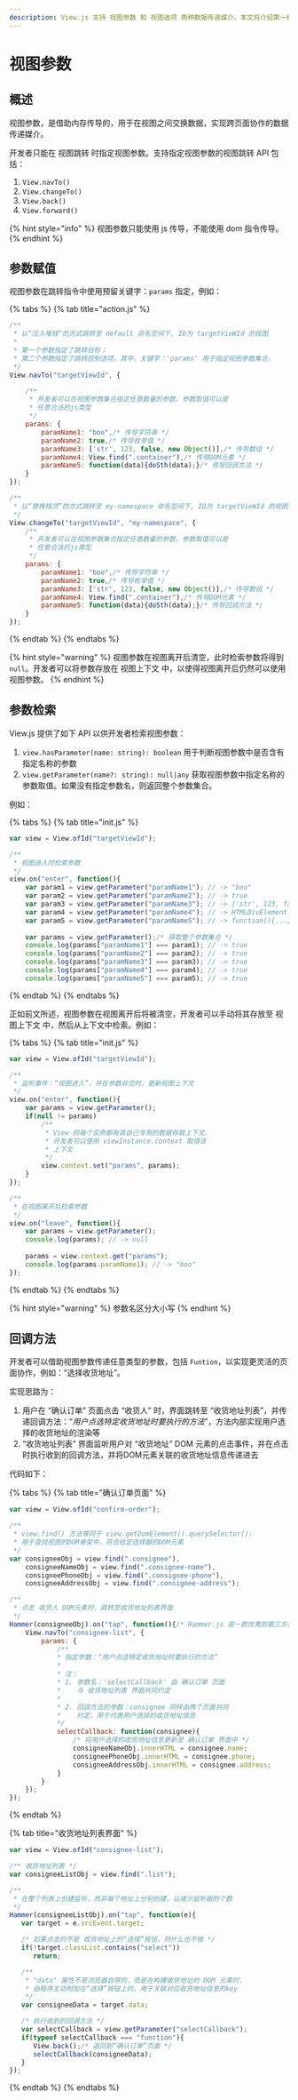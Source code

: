 ```yaml
---
description: View.js 支持 视图参数 和 视图选项 两种数据传递媒介。本文将介绍第一种传递媒介：视图参数。
---
```


# 视图参数

## 概述

视图参数，是借助内存传导的，用于在视图之间交换数据，实现跨页面协作的数据传递媒介。

开发者只能在 视图跳转 时指定视图参数。支持指定视图参数的视图跳转 API 包括：

1. `View.navTo()` 
2. `View.changeTo()`
3. `View.back()`
4. `View.forward()`

{% hint style="info" %}
视图参数只能使用 js 传导，不能使用 dom 指令传导。
{% endhint %}

## 参数赋值

视图参数在跳转指令中使用预留关键字：`params` 指定，例如：

{% tabs %}
{% tab title="action.js" %}
```javascript
/**
 * 以“压入堆栈”的方式跳转至 default 命名空间下, ID为 targetVieWId 的视图
 *
 * 第一个参数指定了跳转目标；
 * 第二个参数指定了跳转控制选项，其中，关键字：'params' 用于指定视图参数集合。
 */
View.navTo("targetViewId", {

    /**
     * 开发者可以在视图参数集合指定任意数量的参数，参数取值可以是
     * 任意合法的js类型
     */
    params: {
        paramName1: "boo",/* 传导字符串 */
        paramName2: true,/* 传导枚举值 */
        paramName3: ['str', 123, false, new Object()],/* 传导数组 */
        paramName4: View.find(".container"),/* 传导DOM元素 */
        paramName5: function(data){doSth(data);}/* 传导回调方法 */
    }
});

/**
 * 以“替换栈顶”的方式跳转至 my-namespace 命名空间下, ID为 targetVieWId 的视图
 */
View.changeTo("targetViewId", "my-namespace", {
    /**
     * 开发者可以在视图参数集合指定任意数量的参数，参数取值可以是
     * 任意合法的js类型
     */
    params: {
        paramName1: "boo",/* 传导字符串 */
        paramName2: true,/* 传导枚举值 */
        paramName3: ['str', 123, false, new Object()],/* 传导数组 */
        paramName4: View.find(".container"),/* 传导DOM元素 */
        paramName5: function(data){doSth(data);}/* 传导回调方法 */
    }
});
```
{% endtab %}
{% endtabs %}

{% hint style="warning" %}
视图参数在视图离开后清空，此时检索参数将得到 `null`。开发者可以将参数存放在 视图上下文 中，以使得视图离开后仍然可以使用视图参数。
{% endhint %}

## 参数检索

View.js 提供了如下 API 以供开发者检索视图参数：

1. `view.hasParameter(name: string): boolean` 用于判断视图参数中是否含有指定名称的参数
2. `view.getParameter(name?: string): null|any` 获取视图参数中指定名称的参数取值。如果没有指定参数名，则返回整个参数集合。

例如：

{% tabs %}
{% tab title="init.js" %}
```javascript
var view = View.ofId("targetViewId");

/**
 * 视图进入时检索参数
 */
view.on("enter", function(){
    var param1 = view.getParameter("paramName1"); // -> "boo"
    var param2 = view.getParameter("paramName2"); // -> true
    var param3 = view.getParameter("paramName3"); // -> ['str', 123, false, {}]
    var param4 = view.getParameter("paramName4"); // -> HTMLDivElement
    var param5 = view.getParameter("paramName5"); // -> function(){...}
    
    var params = view.getParameter();/* 获取整个参数集合 */
    console.log(params["paramName1"] === param1); // -> true
    console.log(params["paramName2"] === param2); // -> true
    console.log(params["paramName3"] === param3); // -> true
    console.log(params["paramName4"] === param4); // -> true
    console.log(params["paramName5"] === param5); // -> true
```
{% endtab %}
{% endtabs %}

正如前文所述，视图参数在视图离开后将被清空，开发者可以手动将其存放至 视图上下文 中，然后从上下文中检索。例如：

{% tabs %}
{% tab title="init.js" %}
```javascript
var view = View.ofId("targetViewId");

/**
 * 监听事件：“视图进入”，并在参数非空时，更新视图上下文
 */
view.on("enter", function(){
    var params = view.getParameter();
    if(null != params)
        /**
         * View 的每个实例都有其自己专用的数据存取上下文，
         * 开发者可以使用 viewInstance.context 取得该
         * 上下文
         */
        view.context.set("params", params);
    }
});

/**
 * 在视图离开后检索参数
 */
view.on("leave", function(){
    var params = view.getParameter();
    console.log(params); // -> null
    
    params = view.context.get("params");
    console.log(params.paramName1); // -> "boo"
});
```
{% endtab %}
{% endtabs %}

{% hint style="warning" %}
参数名区分大小写
{% endhint %}

## 回调方法

开发者可以借助视图参数传递任意类型的参数，包括 `Funtion`，以实现更灵活的页面协作，例如：“选择收货地址”。

实现思路为：

1. 用户在 “确认订单” 页面点击 “收货人” 时，界面跳转至 “收货地址列表”，并传递回调方法：“_用户点选特定收货地址时要执行的方法_”，方法内部实现用户选择的收货地址的渲染等
2. “收货地址列表” 界面监听用户对 “收货地址” DOM 元素的点击事件，并在点击时执行收到的回调方法，并将DOM元素关联的收货地址信息传递进去

代码如下：

{% tabs %}
{% tab title="确认订单页面" %}
```javascript
var view = View.ofId("confirm-order");

/**
 * view.find() 方法等同于 view.getDomElement().querySelector()，
 * 用于查找视图的DOM骨架中，符合给定选择器的DOM元素
 */
var consigneeObj = view.find(".consignee"),
    consigneeNameObj = view.find(".consignee-name"),
    consigneePhoneObj = view.find(".consignee-phone"),
    consigneeAddressObj = view.find(".consignee-address");

/**
 * 点击 收货人 DOM元素时，跳转至收货地址列表界面
 */
Hammer(consigneeObj).on("tap", function(){/* Hammer.js 是一款优秀的第三方框架，用于处理触摸事件 */
    View.navTo("consignee-list", {
        params: {
            /**
            * 指定参数：“用户点选特定收货地址时要执行的方法”
            * 
            * 注：
            * 1. 参数名：'selectCallback' 由 确认订单 页面
            *    与 收货地址列表 界面共同约定
            * 
            * 2. 回调方法的参数：consignee 同样由两个页面共同
            *    约定，用于代表用户选择的收货地址信息
            */
            selectCallback: function(consignee){
                /* 将用户选择的收货地址信息更新至 确认订单 界面中 */
                consigneeNameObj.innerHTML = consignee.name;
                consigneePhoneObj.innerHTML = consignee.phone;
                consigneeAddressObj.innerHTML = consignee.address;
            }
        }
    });
});
```
{% endtab %}

{% tab title="收货地址列表界面" %}
```javascript
var view = View.ofId("consignee-list");

/** 收货地址列表 */
var consigneeListObj = view.find(".list");

/**
 * 在整个列表上创建监听，而非每个地址上分别创建，以减少监听器的个数
 */
Hammer(consigneeListObj).on("tap", function(e){
   var target = e.srcEvent.target;

   /* 如果点击的不是 收货地址上的“选择”按钮，则什么也不做 */
   if(!target.classList.contains("select"))
      return;

   /**
    * "data" 属性不是浏览器自带的，而是在构建收货地址的 DOM 元素时，
    * 由程序主动附加在“选择”按钮上的，用于关联对应收货地址信息的key
    */
   var consigneeData = target.data;

   /* 执行收到的回调方法 */
   var selectCallback = view.getParameter("selectCallback");
   if(typeof selectCallback === "function"){
      View.back();/* 返回到“确认订单”页面 */
      selectCallback(consigneeData);
   }
});
```
{% endtab %}
{% endtabs %}


